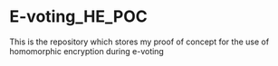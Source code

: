 # E-voting_HE_POC
This is the repository which stores my proof of concept for the use of homomorphic encryption during e-voting

